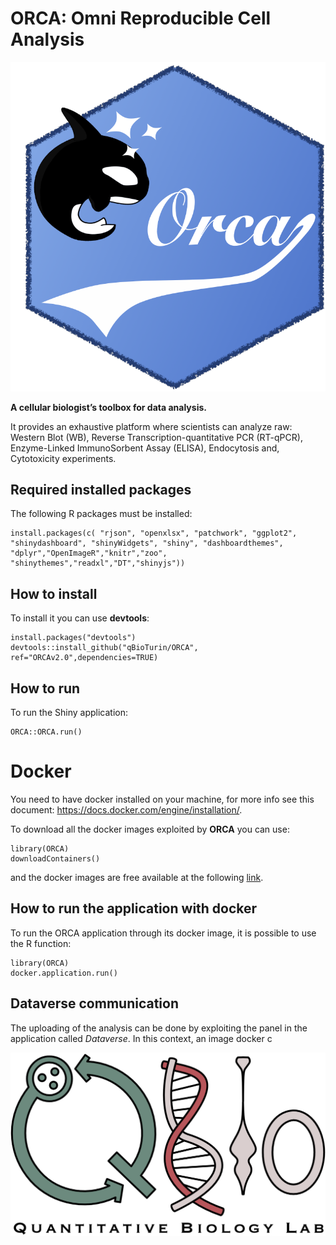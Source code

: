 # ORCA: Omni Reproducible Cell Analysis

![](./inst/Shiny/www/images/ORCAlogo.png)

**A cellular biologist’s toolbox for data analysis.**

It provides an exhaustive platform where scientists can analyze raw:
Western Blot (WB),
Reverse Transcription-quantitative PCR (RT-qPCR),
Enzyme-Linked ImmunoSorbent Assay (ELISA),
Endocytosis and,
Cytotoxicity experiments.

## Required installed packages

The following R packages must be installed:

```
install.packages(c( "rjson", "openxlsx", "patchwork", "ggplot2", "shinydashboard", "shinyWidgets", "shiny", "dashboardthemes", "dplyr","OpenImageR","knitr","zoo", "shinythemes","readxl","DT","shinyjs"))
```

## How to install

To install it you can use  **devtools**:

```
install.packages("devtools")
devtools::install_github("qBioTurin/ORCA", ref="ORCAv2.0",dependencies=TRUE)
```

## How to run 

To run the Shiny application:

```
ORCA::ORCA.run()
```

# Docker

You need to have docker installed on your machine, for more info see this document:
https://docs.docker.com/engine/installation/.

To download all the docker images exploited by **ORCA** you can use:

```
library(ORCA)
downloadContainers()
```

and the docker images are free available at the following [link](https://hub.docker.com/r/qbioturin/).

## How to run the application with docker

To run the ORCA application through its docker image, it is possible to use the R function:

```
library(ORCA)
docker.application.run()
```


## Dataverse communication

The uploading of the analysis can be done by exploiting the panel in the application called *Dataverse*. In this context, an image docker c


![](./inst/Shiny/www/images/Logo_QBio.png)

